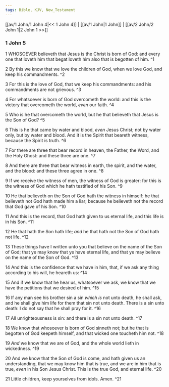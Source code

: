 ```yaml
---
tags: Bible, KJV, New_Testament
---
```


[[av/1 John/1 John 4|<< 1 John 4]] | [[av/1 John|1 John]] | [[av/2 John/2 John 1|2 John 1 >>]]

### 1 John 5

1 WHOSOEVER believeth that Jesus is the Christ is born of God: and every one that loveth him that begat loveth him also that is begotten of him. ^1

2 By this we know that we love the children of God, when we love God, and keep his commandments. ^2

3 For this is the love of God, that we keep his commandments: and his commandments are not grievous. ^3

4 For whatsoever is born of God overcometh the world: and this is the victory that overcometh the world, _even_ our faith. ^4

5 Who is he that overcometh the world, but he that believeth that Jesus is the Son of God? ^5

6 This is he that came by water and blood, _even_ Jesus Christ; not by water only, but by water and blood. And it is the Spirit that beareth witness, because the Spirit is truth. ^6

7 For there are three that bear record in heaven, the Father, the Word, and the Holy Ghost: and these three are one. ^7

8 And there are three that bear witness in earth, the spirit, and the water, and the blood: and these three agree in one. ^8

9 If we receive the witness of men, the witness of God is greater: for this is the witness of God which he hath testified of his Son. ^9

10 He that believeth on the Son of God hath the witness in himself: he that believeth not God hath made him a liar; because he believeth not the record that God gave of his Son. ^10

11 And this is the record, that God hath given to us eternal life, and this life is in his Son. ^11

12 He that hath the Son hath life; _and_ he that hath not the Son of God hath not life. ^12

13 These things have I written unto you that believe on the name of the Son of God; that ye may know that ye have eternal life, and that ye may believe on the name of the Son of God. ^13

14 And this is the confidence that we have in him, that, if we ask any thing according to his will, he heareth us: ^14

15 And if we know that he hear us, whatsoever we ask, we know that we have the petitions that we desired of him. ^15

16 If any man see his brother sin a sin _which_ _is_ not unto death, he shall ask, and he shall give him life for them that sin not unto death. There is a sin unto death: I do not say that he shall pray for it. ^16

17 All unrighteousness is sin: and there is a sin not unto death. ^17

18 We know that whosoever is born of God sinneth not; but he that is begotten of God keepeth himself, and that wicked one toucheth him not. ^18

19 _And_ we know that we are of God, and the whole world lieth in wickedness. ^19

20 And we know that the Son of God is come, and hath given us an understanding, that we may know him that is true, and we are in him that is true, _even_ in his Son Jesus Christ. This is the true God, and eternal life. ^20

21 Little children, keep yourselves from idols. Amen. ^21

